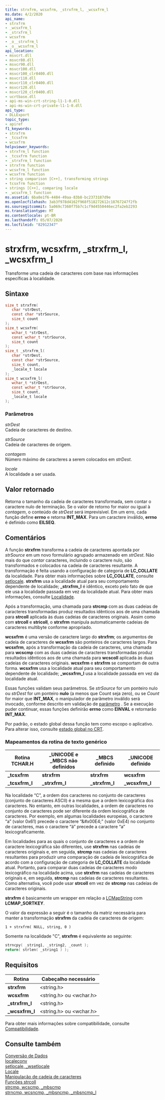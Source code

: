```yaml
---
title: strxfrm, wcsxfrm, _strxfrm_l, _wcsxfrm_l
ms.date: 4/2/2020
api_name:
- strxfrm
- _wcsxfrm_l
- _strxfrm_l
- wcsxfrm
- _o__strxfrm_l
- _o__wcsxfrm_l
api_location:
- msvcrt.dll
- msvcr80.dll
- msvcr90.dll
- msvcr100.dll
- msvcr100_clr0400.dll
- msvcr110.dll
- msvcr110_clr0400.dll
- msvcr120.dll
- msvcr120_clr0400.dll
- ucrtbase.dll
- api-ms-win-crt-string-l1-1-0.dll
- api-ms-win-crt-private-l1-1-0.dll
api_type:
- DLLExport
topic_type:
- apiref
f1_keywords:
- strxfrm
- _tcsxfrm
- wcsxfrm
helpviewer_keywords:
- strxfrm_l function
- _tcsxfrm function
- _strxfrm_l function
- strxfrm function
- wcsxfrm_l function
- wcsxfrm function
- string comparison [C++], transforming strings
- tcsxfrm function
- strings [C++], comparing locale
- _wcsxfrm_l function
ms.assetid: 6ba8e1f6-4484-49aa-83b8-bc2373187d9e
ms.openlocfilehash: 3ab3f978d4162f968f518272612c18767247f2fb
ms.sourcegitcommit: 5a069c7360f75b7c1cf9d4550446ec2fa2eb2293
ms.translationtype: MT
ms.contentlocale: pt-BR
ms.lasthandoff: 05/07/2020
ms.locfileid: "82912347"
---
```

# <a name="strxfrm-wcsxfrm-_strxfrm_l-_wcsxfrm_l"></a>strxfrm, wcsxfrm, _strxfrm_l, _wcsxfrm_l

Transforme uma cadeia de caracteres com base nas informações específicas à localidade.

## <a name="syntax"></a>Sintaxe

```C
size_t strxfrm(
   char *strDest,
   const char *strSource,
   size_t count
);
size_t wcsxfrm(
   wchar_t *strDest,
   const wchar_t *strSource,
   size_t count
);
size_t _strxfrm_l(
   char *strDest,
   const char *strSource,
   size_t count,
   _locale_t locale
);
size_t wcsxfrm_l(
   wchar_t *strDest,
   const wchar_t *strSource,
   size_t count,
   _locale_t locale
);
```

### <a name="parameters"></a>Parâmetros

*strDest*<br/>
Cadeia de caracteres de destino.

*strSource*<br/>
Cadeia de caracteres de origem.

*contagem*<br/>
Número máximo de caracteres a serem colocados em *strDest*.

*locale*<br/>
A localidade a ser usada.

## <a name="return-value"></a>Valor retornado

Retorna o tamanho da cadeia de caracteres transformada, sem contar o caractere nulo de terminação. Se o valor de retorno for maior ou igual à *contagem*, o conteúdo de *strDest* será imprevisível. Em um erro, cada função define **errno** e retorna **INT_MAX**. Para um caractere inválido, **errno** é definido como **EILSEQ**.

## <a name="remarks"></a>Comentários

A função **strxfrm** transforma a cadeia de caracteres apontada por *strSource* em um novo formulário agrupado armazenado em *strDest*. Não mais do que *contar* caracteres, incluindo o caractere nulo, são transformados e colocados na cadeia de caracteres resultante. A transformação é feita usando a configuração de categoria de **LC_COLLATE** da localidade. Para obter mais informações sobre **LC_COLLATE**, consulte [setlocale](setlocale-wsetlocale.md). **strxfrm** usa a localidade atual para seu comportamento dependente de localidade; **_strxfrm_l** é idêntico, exceto pelo fato de que ele usa a localidade passada em vez da localidade atual. Para obter mais informações, consulte [Localidade](../../c-runtime-library/locale.md).

Após a transformação, uma chamada para **strcmp** com as duas cadeias de caracteres transformadas produz resultados idênticos aos de uma chamada para **strcoll** aplicada às duas cadeias de caracteres originais. Assim como com **strcoll** e **stricoll**, o **strxfrm** manipula automaticamente cadeias de caracteres multibyte conforme apropriado.

**wcsxfrm** é uma versão de caractere largo do **strxfrm**; os argumentos de cadeia de caracteres de **wcsxfrm** são ponteiros de caracteres largos. Para **wcsxfrm**, após a transformação da cadeia de caracteres, uma chamada para **wcscmp** com as duas cadeias de caracteres transformadas produz resultados idênticos aos de uma chamada para **wcscoll** aplicada às duas cadeias de caracteres originais. **wcsxfrm** e **strxfrm** se comportam de outra forma. **wcsxfrm** usa a localidade atual para seu comportamento dependente de localidade; **_wcsxfrm_l** usa a localidade passada em vez da localidade atual.

Essas funções validam seus parâmetros. Se *strSource* for um ponteiro nulo ou *strDest* for um ponteiro **nulo** (a menos que Count seja zero), ou se *Count* for maior que **INT_MAX**, o manipulador de parâmetro inválido será invocado, conforme descrito em validação de [parâmetro](../../c-runtime-library/parameter-validation.md) . Se a execução puder continuar, essas funções definirão **errno** como **EINVAL** e retornarão **INT_MAX**.

Por padrão, o estado global dessa função tem como escopo o aplicativo. Para alterar isso, consulte [estado global no CRT](../global-state.md).

### <a name="generic-text-routine-mappings"></a>Mapeamentos da rotina de texto genérico

|Rotina TCHAR.H|_UNICODE e _MBCS não definidos|_MBCS definido|_UNICODE definido|
|---------------------|------------------------------------|--------------------|-----------------------|
|**_tcsxfrm**|**strxfrm**|**strxfrm**|**wcsxfrm**|
|**_tcsxfrm_l**|**_strxfrm_l**|**_strxfrm_l**|**_wcsxfrm_l**|

Na localidade “C”, a ordem dos caracteres no conjunto de caracteres (conjunto de caracteres ASCII) é a mesma que a ordem lexicográfica dos caracteres. No entanto, em outras localidades, a ordem de caracteres no conjunto de caracteres pode ser diferente da ordem lexicográfica de caracteres. Por exemplo, em algumas localidades europeias, o caractere “a” (valor 0x61) precede o caractere “&\#x00E4;” (valor 0xE4) no conjunto de caracteres, mas o caractere “ä” precede a caractere “a” lexicograficamente.

Em localidades para as quais o conjunto de caracteres e a ordem de caractere lexicográfica são diferentes, use **strxfrm** nas cadeias de caracteres originais e, em seguida, **strcmp** nas cadeias de caracteres resultantes para produzir uma comparação de cadeia de lexicográfica de acordo com a configuração de categoria de **LC_COLLATE** da localidade atual. Portanto, para comparar duas cadeias de caracteres modo lexicográfico na localidade acima, use **strxfrm** nas cadeias de caracteres originais e, em seguida, **strcmp** nas cadeias de caracteres resultantes. Como alternativa, você pode usar **strcoll** em vez de **strcmp** nas cadeias de caracteres originais.

**strxfrm** é basicamente um wrapper em relação a [LCMapString](/windows/win32/api/winnls/nf-winnls-lcmapstringw) com **LCMAP_SORTKEY**.

O valor da expressão a seguir é o tamanho da matriz necessária para manter a transformação **strxfrm** da cadeia de caracteres de origem:

`1 + strxfrm( NULL, string, 0 )`

Somente na localidade "C", **strxfrm** é equivalente ao seguinte:

```C
strncpy( _string1, _string2, _count );
return( strlen( _string1 ) );
```

## <a name="requirements"></a>Requisitos

|Rotina|Cabeçalho necessário|
|-------------|---------------------|
|**strxfrm**|\<string.h>|
|**wcsxfrm**|\<string.h> ou \<wchar.h>|
|**_strxfrm_l**|\<string.h>|
|**_wcsxfrm_l**|\<string.h> ou \<wchar.h>|

Para obter mais informações sobre compatibilidade, consulte [Compatibilidade](../../c-runtime-library/compatibility.md).

## <a name="see-also"></a>Consulte também

[Conversão de Dados](../../c-runtime-library/data-conversion.md)<br/>
[localeconv](localeconv.md)<br/>
[setlocale, _wsetlocale](setlocale-wsetlocale.md)<br/>
[Locale](../../c-runtime-library/locale.md)<br/>
[Manipulação de cadeia de caracteres](../../c-runtime-library/string-manipulation-crt.md)<br/>
[Funções strcoll](../../c-runtime-library/strcoll-functions.md)<br/>
[strcmp, wcscmp, _mbscmp](strcmp-wcscmp-mbscmp.md)<br/>
[strncmp, wcsncmp, _mbsncmp, _mbsncmp_l](strncmp-wcsncmp-mbsncmp-mbsncmp-l.md)<br/>
